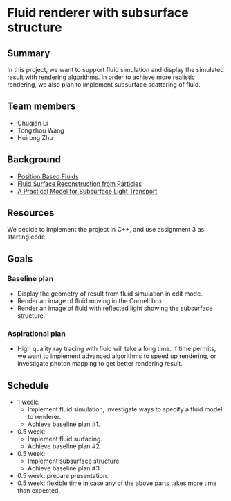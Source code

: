 # Fluid renderer with subsurface structure

## Summary
In this project, we want to support fluid simulation and display the simulated result with rendering algorithms. In order to achieve more realistic rendering, we also plan to implement subsurface scattering of fluid.

## Team members
+ Chuqian Li
+ Tongzhou Wang
+ Huirong Zhu

## Background

+ [Position Based Fluids](http://mmacklin.com/pbf_sig_preprint.pdf)
+ [Fluid Surface Reconstruction
from Particles](https://www.cs.ubc.ca/~rbridson/docs/brentw_msc.pdf)
+ [A Practical Model for Subsurface Light Transport](https://graphics.stanford.edu/papers/bssrdf/bssrdf.pdf)

## Resources
We decide to implement the project in C++, and use assignment 3 as starting code.

## Goals
### Baseline plan
+ Display the geometry of result from fluid simulation in edit mode.
+ Render an image of fluid moving in the Cornell box.
+ Render an image of fluid with reflected light showing the subsurface structure.

### Aspirational plan
+ High quality ray tracing with fluid will take a long time. If time permits, we want to implement advanced algorithms to speed up rendering, or investigate photon mapping to get better rendering result.

## Schedule
+ 1 week: 
	+ Implement fluid simulation, investigate ways to specify a fluid model to renderer. 
	+ Achieve baseline plan #1.
+ 0.5 week: 
	+ Implement fluid surfacing. 
	+ Achieve baseline plan #2.
+ 0.5 week: 
	+ Implement subsurface structure.
	+ Achieve baseline plan #3.
+ 0.5 week: prepare presentation.
+ 0.5 week: flexible time in case any of the above parts takes more time than expected.
